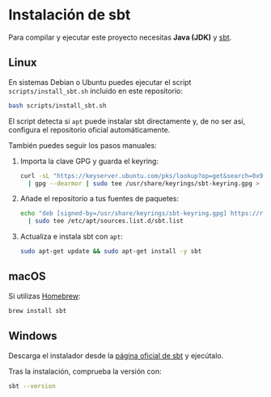 # Instalación de sbt

Para compilar y ejecutar este proyecto necesitas **Java (JDK)** y [sbt](https://www.scala-sbt.org/).

## Linux

En sistemas Debian o Ubuntu puedes ejecutar el script `scripts/install_sbt.sh` incluido en este repositorio:

```bash
bash scripts/install_sbt.sh
```

El script detecta si `apt` puede instalar sbt directamente y, de no ser así, configura el repositorio oficial automáticamente.

También puedes seguir los pasos manuales:

1. Importa la clave GPG y guarda el keyring:
   ```bash
   curl -sL "https://keyserver.ubuntu.com/pks/lookup?op=get&search=0x99E82A75642AC823" \
     | gpg --dearmor | sudo tee /usr/share/keyrings/sbt-keyring.gpg > /dev/null
   ```
2. Añade el repositorio a tus fuentes de paquetes:
   ```bash
   echo "deb [signed-by=/usr/share/keyrings/sbt-keyring.gpg] https://repo.scala-sbt.org/scalasbt/debian all main" \
     | sudo tee /etc/apt/sources.list.d/sbt.list
   ```
3. Actualiza e instala sbt con `apt`:
   ```bash
   sudo apt-get update && sudo apt-get install -y sbt
   ```

## macOS

Si utilizas [Homebrew](https://brew.sh/):

```bash
brew install sbt
```

## Windows

Descarga el instalador desde la [página oficial de sbt](https://www.scala-sbt.org/download.html) y ejecútalo.

Tras la instalación, comprueba la versión con:

```bash
sbt --version
```
